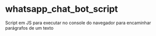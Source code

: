 # whatsapp_chat_bot_script
Script em JS para executar no console do navegador para encaminhar parágrafos de um texto
